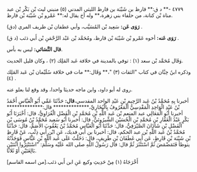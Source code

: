 ٤٧٧٩ -** د ق:** قارظ بن شَيْبَة بن قارظ الليثي المدني (٥) منبني ليث بْن بَكْر بْن عبد مناة بْن كنانة، من حلفاء بني زهرة،** وله أخ يقال له:** عَمْرو بْن شَيْبَة بْن قارظ.

**رَوَى عَن:** سَعِيد بْن المُسَيَّب، وأبي غطفان بْن طريف المري (دق) .

**رَوَى عَنه:** أخوه عَمْرو بْن شَيْبَة بْن قارظ، ومُحَمَّد بْن عَبْد الرَّحْمَنِ بْن أَبي ذئب (د ق) .

**قال النَّسَائي:** ليس به بأس.

وَقَال مُحَمَّد بْن سعد (١) : توفي بالمدينة في خلافة عَبد المَلِك (٢) ، وكان قليل الحديث.

وذكره ابنُ حِبَّان في كتاب "الثقات (٣) "،** وَقَال:** مات في خلافة سُلَيْمان بْن عَبد المَلِك (٤) .

روى له أبو داود، وابن ماجه حديثا واحدا، وقد وقع لنا بعلو عنه.

أخبرنا بِهِ مُحَمَّدُ بْنُ عَبد الرَّحِيمِ بْنِ عَبْدِ الواحد المقدسي،**قال:** حَدَّثَنَا عَمِّي أَبُو الْعَبَّاسِ أَحْمَدُ بْنُ عَبْدِ الْوَاحِدِ الْمَقْدِسِيُّ الْمَعْرُوفُ بِالْبُخَارِيِّ،************** قال:************** أخبرنا أَبُو الْمَعَالِي عبد المنعم بْن عَبد اللَّهِ بْنِ مُحَمَّدِ بْنِ الْفَضْلِ الْغُرَاوِيُّ، قال: أَخْبَرَنَا أَبُو بَكْرٍ عَبْدُ الْغَفَّارِ بْنِ مُحَمَّدِ بْنِ الْحُسَيْنِ الشِّيرُوئيُّ، قال: أخبرنا أَبُو سَعِيد مُحَمَّدُ بْنُ مُوسَى بْنِ الْفَضْلِ بْنِ شَاذَانَ الصَّيْرَفِيُّ، قال: حَدَّثَنَا أَبُو الْعَبَّاسِ مُحَمَّدُ بْنُ يَعْقُوبَ الأَصَمُّ، قال: حَدَّثَنَا مُحَمَّدُ بْنُ عَبد اللَّهِ بْن عبد الحكم، قال: أخبرنا بن أَبي فديك، عَنِ ابْن أَبي ذِئْبٍ، عَنْ قَارِظِ بْنِ شَيْبَة بْنِ قَارِظٍ، عَن أَبِي غَطَفَانَ بْنِ طَرِيفٍ، قال: دَخَلْتُ عَلَى عَبد اللَّهِ بْنِ عَبَّاسٍ فَوَجَدْتُهُ يتوظأ فَتَمَضْمَضَ ثُمَّ اسْتَنْثَرَ ثُمَّ قال: قال رَسُولُ اللَّهِ صلى الله عَلَيْه وسَلَّمَ: "اسْتَنْثِرُوا اثْنَتَيْنِ بَالِغَتَيْنِ أَوْ ثَلاثًا.

أَخْرَجَاهُ (١) مِنْ حَدِيثِ وكيع عَنِ ابن أَبي ذئب.[من اسمه القاسم]